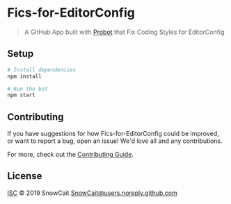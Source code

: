 # Fics-for-EditorConfig

> A GitHub App built with [Probot](https://github.com/probot/probot) that Fix Coding Styles for EditorConfig

## Setup

```sh
# Install dependencies
npm install

# Run the bot
npm start
```

## Contributing

If you have suggestions for how Fics-for-EditorConfig could be improved, or want to report a bug, open an issue! We'd love all and any contributions.

For more, check out the [Contributing Guide](CONTRIBUTING.md).

## License

[ISC](LICENSE) © 2019 SnowCait <SnowCait@users.noreply.github.com>
